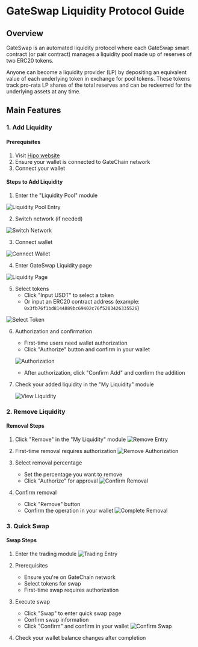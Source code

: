 # GateSwap Liquidity Protocol Guide

## Overview

GateSwap is an automated liquidity protocol where each GateSwap smart contract (or pair contract) manages a liquidity pool made up of reserves of two ERC20 tokens.

Anyone can become a liquidity provider (LP) by depositing an equivalent value of each underlying token in exchange for pool tokens. These tokens track pro-rata LP shares of the total reserves and can be redeemed for the underlying assets at any time.

## Main Features

### 1. Add Liquidity

#### Prerequisites
1. Visit [Hipo website](https://www.hipo.com/zh/)
2. Ensure your wallet is connected to GateChain network
3. Connect your wallet

#### Steps to Add Liquidity
1. Enter the "Liquidity Pool" module

![Liquidity Pool Entry](../../.gitbook/assets/images/swap1.png)

2. Switch network (if needed)
   
![Switch Network](../../.gitbook/assets/images/swap2.png)

3. Connect wallet

![Connect Wallet](../../.gitbook/assets/images/swap3.png)

4. Enter GateSwap Liquidity page

![Liquidity Page](../../.gitbook/assets/images/swap5.png)

5. Select tokens
   - Click "Input USDT" to select a token
   - Or input an ERC20 contract address (example: `0x3fb76f1bd8144889bc69402c76f5203426335526`)

![Select Token](../../.gitbook/assets/images/swap6.png)

6. Authorization and confirmation
   - First-time users need wallet authorization
   - Click "Authorize" button and confirm in your wallet
   
    ![Authorization](../../.gitbook/assets/images/swap7.png)
   - After authorization, click "Confirm Add" and confirm the addition

7. Check your added liquidity in the "My Liquidity" module
   
   ![View Liquidity](../../.gitbook/assets/images/swap8.png)

### 2. Remove Liquidity

#### Removal Steps
1. Click "Remove" in the "My Liquidity" module
   ![Remove Entry](../../.gitbook/assets/images/swap9.png)

2. First-time removal requires authorization
   ![Remove Authorization](../../.gitbook/assets/images/swap10.png)

3. Select removal percentage
   - Set the percentage you want to remove
   - Click "Authorize" for approval
   ![Confirm Removal](../../.gitbook/assets/images/swap11.png)

4. Confirm removal
   - Click "Remove" button
   - Confirm the operation in your wallet
   ![Complete Removal](../../.gitbook/assets/images/swap12.png)

### 3. Quick Swap

#### Swap Steps
1. Enter the trading module
   ![Trading Entry](../../.gitbook/assets/images/swap13.png)

2. Prerequisites
   - Ensure you're on GateChain network
   - Select tokens for swap
   - First-time swap requires authorization

3. Execute swap
   - Click "Swap" to enter quick swap page
   - Confirm swap information
   - Click "Confirm" and confirm in your wallet
   ![Confirm Swap](../../.gitbook/assets/images/swap14.png)

4. Check your wallet balance changes after completion
